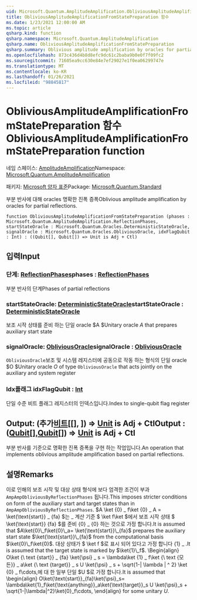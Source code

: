 ```yaml
---
uid: Microsoft.Quantum.AmplitudeAmplification.ObliviousAmplitudeAmplificationFromStatePreparation
title: ObliviousAmplitudeAmplificationFromStatePreparation 함수
ms.date: 1/23/2021 12:00:00 AM
ms.topic: article
qsharp.kind: function
qsharp.namespace: Microsoft.Quantum.AmplitudeAmplification
qsharp.name: ObliviousAmplitudeAmplificationFromStatePreparation
qsharp.summary: Oblivious amplitude amplification by oracles for partial reflections.
ms.openlocfilehash: 873c436d4b8d8efc9dc61c2baba9b0e0f7f09fc2
ms.sourcegitcommit: 71605ea9cc630e84e7ef29027e1f0ea06299747e
ms.translationtype: MT
ms.contentlocale: ko-KR
ms.lasthandoff: 01/26/2021
ms.locfileid: "98845817"
---
```

# <a name="obliviousamplitudeamplificationfromstatepreparation-function"></a><span data-ttu-id="7c679-102">ObliviousAmplitudeAmplificationFromStatePreparation 함수</span><span class="sxs-lookup"><span data-stu-id="7c679-102">ObliviousAmplitudeAmplificationFromStatePreparation function</span></span>

<span data-ttu-id="7c679-103">네임 스페이스: [AmplitudeAmplification](xref:Microsoft.Quantum.AmplitudeAmplification)</span><span class="sxs-lookup"><span data-stu-id="7c679-103">Namespace: [Microsoft.Quantum.AmplitudeAmplification](xref:Microsoft.Quantum.AmplitudeAmplification)</span></span>

<span data-ttu-id="7c679-104">패키지: [Microsoft 양자 표준](https://nuget.org/packages/Microsoft.Quantum.Standard)</span><span class="sxs-lookup"><span data-stu-id="7c679-104">Package: [Microsoft.Quantum.Standard](https://nuget.org/packages/Microsoft.Quantum.Standard)</span></span>


<span data-ttu-id="7c679-105">부분 반사에 대해 oracles 명확한 진폭 증폭</span><span class="sxs-lookup"><span data-stu-id="7c679-105">Oblivious amplitude amplification by oracles for partial reflections.</span></span>

```qsharp
function ObliviousAmplitudeAmplificationFromStatePreparation (phases : Microsoft.Quantum.AmplitudeAmplification.ReflectionPhases, startStateOracle : Microsoft.Quantum.Oracles.DeterministicStateOracle, signalOracle : Microsoft.Quantum.Oracles.ObliviousOracle, idxFlagQubit : Int) : ((Qubit[], Qubit[]) => Unit is Adj + Ctl)
```


## <a name="input"></a><span data-ttu-id="7c679-106">입력</span><span class="sxs-lookup"><span data-stu-id="7c679-106">Input</span></span>

### <a name="phases--reflectionphases"></a><span data-ttu-id="7c679-107">단계: [ReflectionPhases](xref:Microsoft.Quantum.AmplitudeAmplification.ReflectionPhases)</span><span class="sxs-lookup"><span data-stu-id="7c679-107">phases : [ReflectionPhases](xref:Microsoft.Quantum.AmplitudeAmplification.ReflectionPhases)</span></span>

<span data-ttu-id="7c679-108">부분 반사의 단계</span><span class="sxs-lookup"><span data-stu-id="7c679-108">Phases of partial reflections</span></span>


### <a name="startstateoracle--deterministicstateoracle"></a><span data-ttu-id="7c679-109">startStateOracle: [DeterministicStateOracle](xref:Microsoft.Quantum.Oracles.DeterministicStateOracle)</span><span class="sxs-lookup"><span data-stu-id="7c679-109">startStateOracle : [DeterministicStateOracle](xref:Microsoft.Quantum.Oracles.DeterministicStateOracle)</span></span>

<span data-ttu-id="7c679-110">보조 시작 상태를 준비 하는 단일 oracle $A $</span><span class="sxs-lookup"><span data-stu-id="7c679-110">Unitary oracle $A$ that prepares auxiliary start state</span></span>


### <a name="signaloracle--obliviousoracle"></a><span data-ttu-id="7c679-111">signalOracle: [ObliviousOracle](xref:Microsoft.Quantum.Oracles.ObliviousOracle)</span><span class="sxs-lookup"><span data-stu-id="7c679-111">signalOracle : [ObliviousOracle](xref:Microsoft.Quantum.Oracles.ObliviousOracle)</span></span>

<span data-ttu-id="7c679-112">`ObliviousOracle`보조 및 시스템 레지스터에 공동으로 작동 하는 형식의 단일 oracle $O $</span><span class="sxs-lookup"><span data-stu-id="7c679-112">Unitary oracle $O$ of type `ObliviousOracle` that acts jointly on the auxiliary and system register</span></span>


### <a name="idxflagqubit--int"></a><span data-ttu-id="7c679-113">Idx플래그 [](xref:microsoft.quantum.lang-ref.int)</span><span class="sxs-lookup"><span data-stu-id="7c679-113">idxFlagQubit : [Int](xref:microsoft.quantum.lang-ref.int)</span></span>

<span data-ttu-id="7c679-114">단일 수준 비트 플래그 레지스터의 인덱스입니다.</span><span class="sxs-lookup"><span data-stu-id="7c679-114">Index to single-qubit flag register</span></span>



## <a name="output--qubitqubit--unit--is-adj--ctl"></a><span data-ttu-id="7c679-115">Output: (추가[비트](xref:microsoft.quantum.lang-ref.qubit)[[], [](xref:microsoft.quantum.lang-ref.qubit)]) => [Unit](xref:microsoft.quantum.lang-ref.unit) is Adj + Ctl</span><span class="sxs-lookup"><span data-stu-id="7c679-115">Output : ([Qubit](xref:microsoft.quantum.lang-ref.qubit)[],[Qubit](xref:microsoft.quantum.lang-ref.qubit)[]) => [Unit](xref:microsoft.quantum.lang-ref.unit)  is Adj + Ctl</span></span>

<span data-ttu-id="7c679-116">부분 반사를 기준으로 명확한 진폭 증폭을 구현 하는 작업입니다.</span><span class="sxs-lookup"><span data-stu-id="7c679-116">An operation that implements oblivious amplitude amplification based on partial reflections.</span></span>

## <a name="remarks"></a><span data-ttu-id="7c679-117">설명</span><span class="sxs-lookup"><span data-stu-id="7c679-117">Remarks</span></span>

<span data-ttu-id="7c679-118">이로 인해의 보조 시작 및 대상 상태 형식에 보다 엄격한 조건이 부과 `AmpAmpObliviousByReflectionPhases` 됩니다.</span><span class="sxs-lookup"><span data-stu-id="7c679-118">This imposes stricter conditions on form of the auxiliary start and target states than in `AmpAmpObliviousByReflectionPhases`.</span></span>
<span data-ttu-id="7c679-119">$A \ket {0} \_ f\ket {0} \_ A = \ket{\text{start}} \_ {fa} $는 \_ 계산 기준 $ \ket f\ket $에서 보조 시작 상태 $ \ket{\text{start}} {fa} $를 준비 {0} \_ {0} 하는 것으로 가정 합니다.</span><span class="sxs-lookup"><span data-stu-id="7c679-119">It is assumed that $A\ket{0}\_f\ket{0}\_a= \ket{\text{start}}\_{fa}$ prepares the auxiliary start state $\ket{\text{start}}\_{fa}$ from the computational basis $\ket{0}\_f\ket{0}$.</span></span>
<span data-ttu-id="7c679-120">대상 상태가 $ \ket f $로 표시 되어 있다고 가정 합니다 {1} \_ .</span><span class="sxs-lookup"><span data-stu-id="7c679-120">It is assumed that the target state is marked by $\ket{1}\_f$.</span></span>
<span data-ttu-id="7c679-121">\Begin{align} O\ket {\ text {start}} \_ {fa} \ket{\psi} \_ s = \lambda\ket {1} \_ f\ket {\ text {모든}} \_ a\ket {\ text {target}} \_ s U \ket{\psi} \_ s + \sqrt{1-| \lambda | ^ 2} \ket {0} \_ f\cdots,에 대 한 일부 단일 $U $로 가정 합니다.</span><span class="sxs-lookup"><span data-stu-id="7c679-121">It is assumed that \begin{align} O\ket{\text{start}}\_{fa}\ket{\psi}\_s= \lambda\ket{1}\_f\ket{\text{anything}}\_a\ket{\text{target}}\_s U \ket{\psi}\_s + \sqrt{1-|\lambda|^2}\ket{0}\_f\cdots, \end{align} for some unitary $U$.</span></span>
